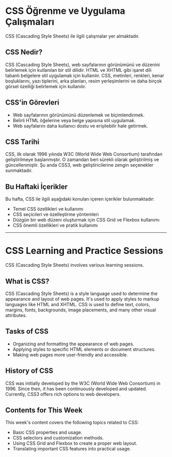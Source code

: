 # CSS Öğrenme ve Uygulama Çalışmaları

CSS (Cascading Style Sheets) ile ilgili çalışmalar yer almaktadır.

## CSS Nedir?

CSS (Cascading Style Sheets), web sayfalarının görünümünü ve düzenini belirlemek için kullanılan bir stil dilidir. HTML ve XHTML gibi işaret dili tabanlı belgelere stil uygulamak için kullanılır. CSS, metinleri, renkleri, kenar boşluklarını, yazı tiplerini, arka planları, resim yerleşimlerini ve daha birçok görsel özelliği belirlemek için kullanılır.

## CSS'in Görevleri

- Web sayfalarının görünümünü düzenlemek ve biçimlendirmek.
- Belirli HTML öğelerine veya belge yapısına stil uygulamak.
- Web sayfalarını daha kullanıcı dostu ve erişilebilir hale getirmek.

## CSS Tarihi

CSS, ilk olarak 1996 yılında W3C (World Wide Web Consortium) tarafından geliştirilmeye başlanmıştır. O zamandan beri sürekli olarak geliştirilmiş ve güncellenmiştir. Şu anda CSS3, web geliştiricilerine zengin seçenekler sunmaktadır.

## Bu Haftaki İçerikler

Bu hafta, CSS ile ilgili aşağıdaki konuları içeren içerikler bulunmaktadır:

- Temel CSS özellikleri ve kullanımı
- CSS seçicileri ve özelleştirme yöntemleri
- Düzgün bir web düzeni oluşturmak için CSS Grid ve Flexbox kullanımı
- CSS önemli özellikleri ve pratik kullanımı

----------------------------------------------------------------------------------------------------------------------

# CSS Learning and Practice Sessions

CSS (Cascading Style Sheets) involves various learning sessions.

## What is CSS?

CSS (Cascading Style Sheets) is a style language used to determine the appearance and layout of web pages. It's used to apply styles to markup languages like HTML and XHTML. CSS is used to define text, colors, margins, fonts, backgrounds, image placements, and many other visual attributes.

## Tasks of CSS

- Organizing and formatting the appearance of web pages.
- Applying styles to specific HTML elements or document structures.
- Making web pages more user-friendly and accessible.

## History of CSS

CSS was initially developed by the W3C (World Wide Web Consortium) in 1996. Since then, it has been continuously developed and updated. Currently, CSS3 offers rich options to web developers.

## Contents for This Week

This week's content covers the following topics related to CSS:

- Basic CSS properties and usage.
- CSS selectors and customization methods.
- Using CSS Grid and Flexbox to create a proper web layout.
- Translating important CSS features into practical usage.
